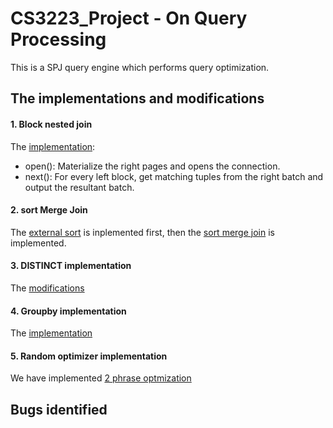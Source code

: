 # CS3223_Project - On Query Processing
This is a SPJ query engine which performs query optimization.

## The implementations and modifications
#### 1. Block nested join
The [implementation](https://github.com/JunWei96/CS3223_Project/pull/10):
* open(): Materialize the right pages and opens the connection.
* next(): For every left block, get matching tuples from the right batch and output the resultant batch.
#### 2. sort Merge Join
The [external sort](https://github.com/JunWei96/CS3223_Project/pull/4) is inplemented first, then the [sort merge join](https://github.com/JunWei96/CS3223_Project/pull/5/files) is implemented.
#### 3. DISTINCT implementation
The [modifications](https://github.com/JunWei96/CS3223_Project/pull/7/commits/d443dc5ba586fab5691729a60314057779ee1b8e)
#### 4. Groupby implementation
The [implementation](https://github.com/JunWei96/CS3223_Project/pull/11/commits/ecb2d762352c65f0137d5db0196fab0294ad408e)
#### 5. Random optimizer implementation
We have implemented [2 phrase optmization](https://github.com/JunWei96/CS3223_Project/pull/1)

## Bugs identified

